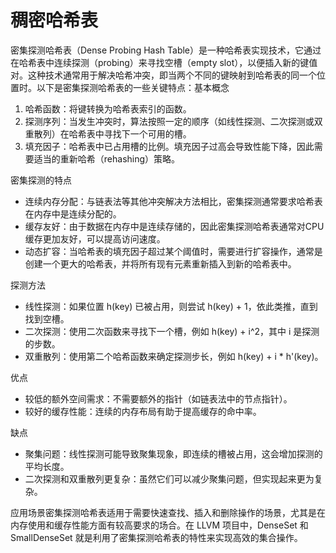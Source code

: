 # 稠密哈希表

密集探测哈希表（Dense Probing Hash Table）是一种哈希表实现技术，它通过在哈希表中连续探测（probing）来寻找空槽（empty slot），以便插入新的键值对。这种技术通常用于解决哈希冲突，即当两个不同的键映射到哈希表的同一个位置时。以下是密集探测哈希表的一些关键特点：基本概念

1. 哈希函数：将键转换为哈希表索引的函数。
2. 探测序列：当发生冲突时，算法按照一定的顺序（如线性探测、二次探测或双重散列）在哈希表中寻找下一个可用的槽。
3. 填充因子：哈希表中已占用槽的比例。填充因子过高会导致性能下降，因此需要适当的重新哈希（rehashing）策略。

密集探测的特点

* 连续内存分配：与链表法等其他冲突解决方法相比，密集探测通常要求哈希表在内存中是连续分配的。
* 缓存友好：由于数据在内存中是连续存储的，因此密集探测哈希表通常对CPU缓存更加友好，可以提高访问速度。
* 动态扩容：当哈希表的填充因子超过某个阈值时，需要进行扩容操作，通常是创建一个更大的哈希表，并将所有现有元素重新插入到新的哈希表中。

探测方法

* 线性探测：如果位置 h(key) 已被占用，则尝试 h(key) + 1，依此类推，直到找到空槽。
* 二次探测：使用二次函数来寻找下一个槽，例如 h(key) + i^2，其中 i 是探测的步数。
* 双重散列：使用第二个哈希函数来确定探测步长，例如 h(key) + i \* h'(key)。

优点

* 较低的额外空间需求：不需要额外的指针（如链表法中的节点指针）。
* 较好的缓存性能：连续的内存布局有助于提高缓存的命中率。

缺点

* 聚集问题：线性探测可能导致聚集现象，即连续的槽被占用，这会增加探测的平均长度。
* 二次探测和双重散列更复杂：虽然它们可以减少聚集问题，但实现起来更为复杂。

应用场景密集探测哈希表适用于需要快速查找、插入和删除操作的场景，尤其是在内存使用和缓存性能方面有较高要求的场合。在 LLVM 项目中，DenseSet 和 SmallDenseSet 就是利用了密集探测哈希表的特性来实现高效的集合操作。
